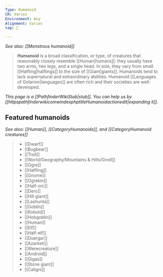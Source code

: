 ```yaml
---
Type: Humanoid
CR: Varies
Environment: Any
Alignment: Varies
tag: 👹

---
```


*See also: [[Monstrous humanoid]]*
> **Humanoid** is a broad classification, or type, of creatures that reasonably closely resemble [[Human|humans]]: they usually have two arms, two legs, and a single head. In size, they vary from small [[Halfling|halflings]] to the size of [[Giant|giants]]. Humanoids tend to lack supernatural and extraordinary abilities. Humanoid [[Languages of Golarion|languages]] are often rich and their societies are well-developed.



*This page is a [[PathfinderWikiStub|stub]]. You can help us by [[httpspathfinderwikicomwindexphptitleHumanoidactionedit|expanding it]].*


## Featured humanoids

*See also: [[Human]], [[CategoryHumanoids]], and [[CategoryHumanoid creatures]]*
> - [[Dwarf]]
> - [[Bugbear]]
> - [[Troll]]
> - [[World/Geography/Mountains & Hills/Gnoll]]
> - [[Ogre]]
> - [[Halfling]]
> - [[Gnome]]
> - [[Ogrekin]]
> - [[Half-orc]]
> - [[Dero]]
> - [[Hill giant]]
> - [[Lashunta]]
> - [[Goblin]]
> - [[Kobold]]
> - [[Hobgoblin]]
> - [[Human]]
> - [[Elf]]
> - [[Half-elf]]
> - [[Duergar]]
> - [[Azarketi]]
> - [[Werecreature]]
> - [[Android]]
> - [[Gigas]]
> - [[Stone giant]]
> - [[Caligni]]







